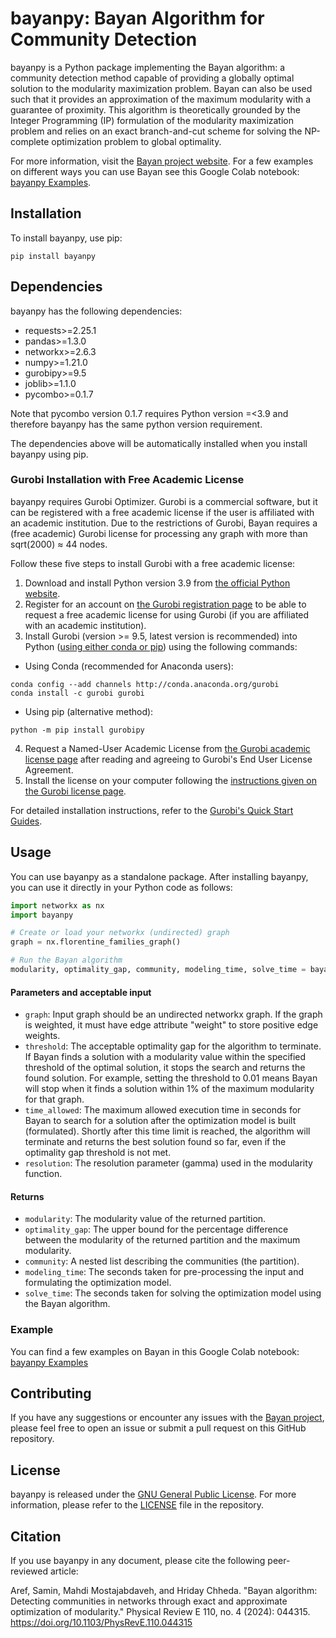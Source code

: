 # bayanpy: Bayan Algorithm for Community Detection

bayanpy is a Python package implementing the Bayan algorithm: a community detection method capable of providing a globally optimal solution to the modularity maximization problem. Bayan can also be used such that it provides an approximation of the maximum modularity with a guarantee of proximity. This algorithm is theoretically grounded by the Integer Programming (IP) formulation of the modularity maximization problem and relies on an exact branch-and-cut scheme for solving the NP-complete optimization problem to global optimality.

For more information, visit the [Bayan project website](https://bayanproject.github.io/).
For a few examples on different ways you can use Bayan see this Google Colab notebook: [bayanpy Examples]([https://tinyurl.com/bayancolab](https://colab.research.google.com/drive/1_Clxp5FcEYJVn_w7Q6zm8bX0t1TEg7m_?usp=sharing)).


## Installation

To install bayanpy, use pip:

```
pip install bayanpy
```

## Dependencies

bayanpy has the following dependencies:

- requests>=2.25.1
- pandas>=1.3.0
- networkx>=2.6.3
- numpy>=1.21.0
- gurobipy>=9.5
- joblib>=1.1.0
- pycombo>=0.1.7

Note that pycombo version 0.1.7 requires Python version =<3.9 and therefore bayanpy has the same python version requirement.

The dependencies above will be automatically installed when you install bayanpy using pip.



### Gurobi Installation with Free Academic License

bayanpy requires Gurobi Optimizer. Gurobi is a commercial software, but it can be registered with a free academic license if the user is affiliated with an academic institution. Due to the restrictions of Gurobi, Bayan requires a (free academic) Gurobi license for processing any graph with more than sqrt(2000) ≈ 44 nodes.

Follow these five steps to install Gurobi with a free academic license:

1. Download and install Python version 3.9 from [the official Python website](https://www.python.org/downloads/).
2. Register for an account on [the Gurobi registration page](https://pages.gurobi.com/registration) to be able to request a free academic license for using Gurobi (if you are affiliated with an academic institution).
3. Install Gurobi (version >= 9.5, latest version is recommended) into Python ([using either conda or pip](https://support.gurobi.com/hc/en-us/articles/360044290292)) using the following commands:
- Using Conda (recommended for Anaconda users):
```
conda config --add channels http://conda.anaconda.org/gurobi
conda install -c gurobi gurobi
```
- Using pip (alternative method):
```
python -m pip install gurobipy
```
4. Request a Named-User Academic License from [the Gurobi academic license page](https://www.gurobi.com/downloads/end-user-license-agreement-academic/) after reading and agreeing to Gurobi's End User License Agreement.
5. Install the license on your computer following the [instructions given on the Gurobi license page](https://support.gurobi.com/hc/en-us/articles/360059842732).

For detailed installation instructions, refer to the [Gurobi's Quick Start Guides](https://support.gurobi.com/hc/en-us/articles/14799677517585-Getting-Started-with-Gurobi-Optimizer).

## Usage

You can use bayanpy as a standalone package. After installing bayanpy, you can use it directly in your Python code as follows:

```python
import networkx as nx
import bayanpy

# Create or load your networkx (undirected) graph 
graph = nx.florentine_families_graph()

# Run the Bayan algorithm
modularity, optimality_gap, community, modeling_time, solve_time = bayanpy.bayan(graph, threshold=0.001, time_allowed=60, resolution=1)
```



#### Parameters and acceptable input

- `graph`: Input graph should be an undirected networkx graph. If the graph is weighted, it must have edge attribute "weight" to store positive edge weights.
- `threshold`: The acceptable optimality gap for the algorithm to terminate. If Bayan finds a solution with a modularity value within the specified threshold of the optimal solution, it stops the search and returns the found solution. For example, setting the threshold to 0.01 means Bayan will stop when it finds a solution within 1% of the maximum modularity for that graph.
- `time_allowed`: The maximum allowed execution time in seconds for Bayan to search for a solution after the optimization model is built (formulated). Shortly after this time limit is reached, the algorithm will terminate and returns the best solution found so far, even if the optimality gap threshold is not met.
- `resolution`: The resolution parameter (gamma) used in the modularity function.

#### Returns

- `modularity`: The modularity value of the returned partition.
- `optimality_gap`: The upper bound for the percentage difference between the modularity of the returned partition and the maximum modularity.
- `community`: A nested list describing the communities (the partition).
- `modeling_time`: The seconds taken for pre-processing the input and formulating the optimization model.
- `solve_time`: The seconds taken for solving the optimization model using the Bayan algorithm.


### Example
You can find a few examples on Bayan in this Google Colab notebook: [bayanpy Examples]([https://tinyurl.com/bayancolab](https://colab.research.google.com/drive/1_Clxp5FcEYJVn_w7Q6zm8bX0t1TEg7m_?usp=sharing))


## Contributing

If you have any suggestions or encounter any issues with the [Bayan project](https://bayanproject.github.io/), please feel free to open an issue or submit a pull request on this GitHub repository.

## License

bayanpy is released under the [GNU General Public License](LICENSE). For more information, please refer to the [LICENSE](LICENSE) file in the repository.

## Citation

If you use bayanpy in any document, please cite the following peer-reviewed article:

Aref, Samin, Mahdi Mostajabdaveh, and Hriday Chheda. "Bayan algorithm: Detecting communities in networks through exact and approximate optimization of modularity." Physical Review E 110, no. 4 (2024): 044315. https://doi.org/10.1103/PhysRevE.110.044315




